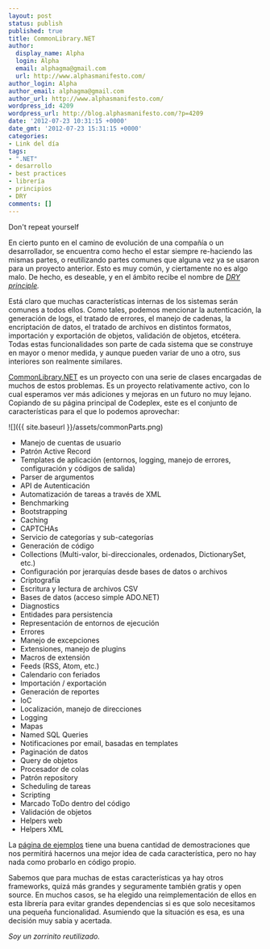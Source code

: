 ```yaml
---
layout: post
status: publish
published: true
title: CommonLibrary.NET
author:
  display_name: Alpha
  login: Alpha
  email: alphagma@gmail.com
  url: http://www.alphasmanifesto.com/
author_login: Alpha
author_email: alphagma@gmail.com
author_url: http://www.alphasmanifesto.com/
wordpress_id: 4209
wordpress_url: http://blog.alphasmanifesto.com/?p=4209
date: '2012-07-23 10:31:15 +0000'
date_gmt: '2012-07-23 15:31:15 +0000'
categories:
- Link del día
tags:
- ".NET"
- desarrollo
- best practices
- librería
- principios
- DRY
comments: []
---
```

Don't repeat yourself


En cierto punto en el camino de evolución de una compañía o un desarrollador, se encuentra como hecho el estar siempre re-haciendo las mismas partes, o reutilizando partes comunes que alguna vez ya se usaron para un proyecto anterior. Esto es muy común, y ciertamente no es algo malo. De hecho, es deseable, y en el ámbito recibe el nombre de _[DRY principle](http://en.wikipedia.org/wiki/Don't_repeat_yourself)._

<!--more-->

Está claro que muchas características internas de los sistemas serán comunes a todos ellos. Como tales, podemos mencionar la autenticación, la generación de logs, el tratado de errores, el manejo de cadenas, la encriptación de datos, el tratado de archivos en distintos formatos, importación y exportación de objetos, validación de objetos, etcétera. Todas estas funcionalidades son parte de cada sistema que se construye en mayor o menor medida, y aunque pueden variar de uno a otro, sus interiores son realmente similares.

[CommonLibrary.NET](http://commonlibrarynet.codeplex.com/) es un proyecto con una serie de clases encargadas de muchos de estos problemas. Es un proyecto relativamente activo, con lo cual esperamos ver más adiciones y mejoras en un futuro no muy lejano. Copiando de su página principal de Codeplex, este es el conjunto de características para el que lo podemos aprovechar:

![]({{ site.baseurl }}/assets/commonParts.png)

- Manejo de cuentas de usuario
- Patrón Active Record
- Templates de aplicación (entornos, logging, manejo de errores, configuración y códigos de salida)
- Parser de argumentos
- API de Autenticación
- Automatización de tareas a través de XML
- Benchmarking
- Bootstrapping
- Caching
- CAPTCHAs
- Servicio de categorías y sub-categorías
- Generación de código
- Collections (Multi-valor, bi-direccionales, ordenados, DictionarySet, etc.)
- Configuración por jerarquías desde bases de datos o archivos
- Criptografía
- Escritura y lectura de archivos CSV
- Bases de datos (acceso simple ADO.NET)
- Diagnostics
- Entidades para persistencia
- Representación de entornos de ejecución
- Errores
- Manejo de excepciones
- Extensiones, manejo de plugins
- Macros de extensión
- Feeds (RSS, Atom, etc.)
- Calendario con feriados
- Importación / exportación
- Generación de reportes
- IoC
- Localización, manejo de direcciones
- Logging
- Mapas
- Named SQL Queries
- Notificaciones por email, basadas en templates
- Paginación de datos
- Query de objetos
- Procesador de colas
- Patrón repository
- Scheduling de tareas
- Scripting
- Marcado ToDo dentro del código
- Validación de objetos
- Helpers web
- Helpers XML

La [página de ejemplos](http://commonlibrarynet.codeplex.com/wikipage?title=Examples) tiene una buena cantidad de demostraciones que nos permitirá hacernos una mejor idea de cada característica, pero no hay nada como probarlo en código propio.

Sabemos que para muchas de estas características ya hay otros frameworks, quizá más grandes y seguramente también gratis y open source. En muchos casos, se ha elegido una reimplementación de ellos en esta librería para evitar grandes dependencias si es que solo necesitamos una pequeña funcionalidad. Asumiendo que la situación es esa, es una decisión muy sabia y acertada.

_Soy un zorrinito reutilizado._
